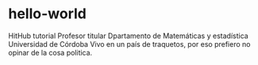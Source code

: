 # hello-world
HitHub tutorial
Profesor titular 
Dpartamento de Matemáticas y estadística 
Universidad de Córdoba 
Vivo en un país de traquetos, por eso prefiero no opinar de la cosa politica. 
